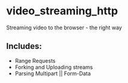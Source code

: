 # video_streaming_http
Streaming video to the browser - the right way 

## Includes:
* Range Requests
* Forking and Uploading streams
* Parsing Multipart || Form-Data
